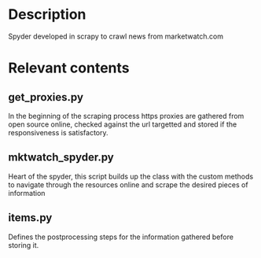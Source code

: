 # Description
Spyder developed in scrapy to crawl news from marketwatch.com
# Relevant contents
## get_proxies.py
In the beginning of the scraping process https proxies are gathered from open source online, checked against the url targetted and stored if the responsiveness is satisfactory.
## mktwatch_spyder.py
Heart of the spyder, this script builds up the class with the custom methods to navigate through the resources online and scrape the desired pieces of information
## items.py
Defines the postprocessing steps for the information gathered before storing it.
